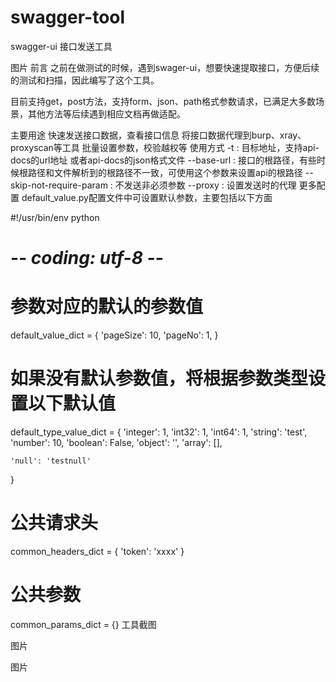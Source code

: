 # swagger-tool
swagger-ui 接口发送工具



图片
前言
之前在做测试的时候，遇到swager-ui，想要快速提取接口，方便后续的测试和扫描，因此编写了这个工具。

目前支持get，post方法，支持form、json、path格式参数请求，已满足大多数场景，其他方法等后续遇到相应文档再做适配。

主要用途
快速发送接口数据，查看接口信息
将接口数据代理到burp、xray、proxyscan等工具
批量设置参数，校验越权等
使用方式
-t : 目标地址，支持api-docs的url地址 或者api-docs的json格式文件
--base-url : 接口的根路径，有些时候根路径和文件解析到的根路径不一致，可使用这个参数来设置api的根路径
--skip-not-require-param : 不发送非必须参数
--proxy :  设置发送时的代理
更多配置
default_value.py配置文件中可设置默认参数，主要包括以下方面

#!/usr/bin/env python
# -*- coding: utf-8 -*-
# 参数对应的默认的参数值
default_value_dict = {
    'pageSize': 10,
    'pageNo': 1,
}

# 如果没有默认参数值，将根据参数类型设置以下默认值
default_type_value_dict = {
    'integer': 1,
    'int32': 1,
    'int64': 1,
    'string': 'test',
    'number': 10,
    'boolean': False,
    'object': '',
    'array': [],

    'null': 'testnull'
}

# 公共请求头
common_headers_dict = {
    'token': 'xxxx'
}

# 公共参数
common_params_dict = {}
工具截图


图片



图片
